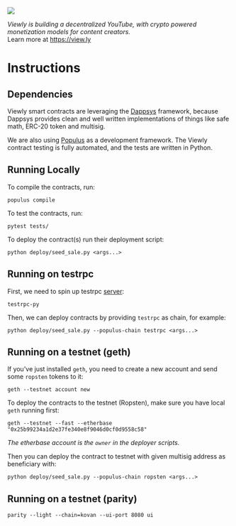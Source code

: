 ![](https://i.imgur.com/ekvJd60.png)

*Viewly is building a decentralized YouTube, with crypto powered monetization models for
content creators.*  
Learn more at https://view.ly

# Instructions

## Dependencies
Viewly smart contracts are leveraging the [Dappsys](https://dappsys.readthedocs.io/en/latest/) framework, because Dappsys provides clean and well written implementations of things like safe math, ERC-20 token and multisig.

We are also using [Populus](http://populus.readthedocs.io/en/latest/) as a development framework. The Viewly contract testing is fully automated, and the tests are written in Python.

## Running Locally
To compile the contracts, run:
```
populus compile
```

To test the contracts, run:
```
pytest tests/
```

To deploy the contract(s) run their deployment script:
```
python deploy/seed_sale.py <args...>
```

## Running on testrpc
First, we need to spin up testrpc [server](https://github.com/pipermerriam/eth-testrpc):
```
testrpc-py
```

Then, we can deploy contracts by providing `testrpc` as chain, for example:
```
python deploy/seed_sale.py --populus-chain testrpc <args...>
```


## Running on a testnet (geth)
If you've just installed `geth`, you need to create a new account
and send some `ropsten` tokens to it:
```
geth --testnet account new
```

To deploy the contracts to the testnet (Ropsten),
make sure you have local `geth` running first:
```
geth --testnet --fast --etherbase "0x25b99234a1d2e37fe340e8f9046d0cf0d9558c58"
```
*The etherbase account is the `owner` in the deployer scripts.*


Then you can deploy the contract to testnet with given multisig address as
beneficiary with:
```
python deploy/seed_sale.py --populus-chain ropsten <args...>
```

## Running on a testnet (parity)
```
parity --light --chain=kovan --ui-port 8080 ui
```

